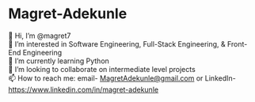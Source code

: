 # Magret-Adekunle

👋 Hi, I’m @magret7 <br />
👀 I’m interested in Software Engineering, Full-Stack Engineering, & Front-End Engineering <br />
🌱 I’m currently learning Python <br />
💞️ I’m looking to collaborate on intermediate level projects <br />
📫 How to reach me: email- MagretAdekunle@gmail.com or LinkedIn- https://www.linkedin.com/in/magret-adekunle <br />
